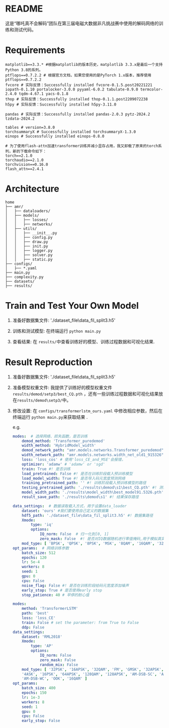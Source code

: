 # README
这是“哪吒真不会解码”团队在第三届电磁大数据非凡挑战赛中使用的解码网络的训练和测试代码。

# Requirements
```
matplotlib==3.3.* #根据matplotlib的版本历史，matplotlib 3.3.x是最后一个支持Python 3.8的系列。
ptflops==0.7.2.2 # 根据官方文档，如果您使用的是PyTorch 1.x版本，推荐使用ptflops==0.7.2.2
fvcore # 实际反馈：Successfully installed fvcore-0.1.5.post20221221 iopath-0.1.10 portalocker-3.0.0 pyyaml-6.0.2 tabulate-0.9.0 termcolor-2.4.0 tqdm-4.67.1 yacs-0.1.8
thop # 实际反馈：Successfully installed thop-0.1.1.post2209072238
h5py # 实际反馈：Successfully installed h5py-3.11.0

pandas # 实际反馈：Successfully installed pandas-2.0.3 pytz-2024.2 tzdata-2024.2

tables # version=3.8.0
torchsummaryX # Successfully installed torchsummaryX-1.3.0
einops # Successfully installed einops-0.8.0

# 为了使用flash-attn加速transformer训练并减小显存占用，我又卸载了原来的torch系列，新的下载命令如下：
torch==2.1.0
torchaudio==2.1.0
torchvision==0.16.0
flash_attn==2.4.1
```

# Architecture
``` 
home
├── amr/
│   ├── dataloaders/
│   ├── models/
│   │   ├── losses/
│   │   ├── networks/
│   ├── utils/
│   │   ├── __init__.py
│   │   ├── config.py
│   │   ├── draw.py
│   │   ├── init.py
│   │   ├── logger.py
│   │   ├── solver.py
│   │   ├── static.py
├── configs/
│   ├── *.yaml
├── main.py
├── complexity.py
├── datasets/
├── results/
```

# Train and Test Your Own Model
1. 准备好数据集文件: './dataset_file\data_fil_split3.h5'

2. 训练和测试模型: 在终端运行 `python main.py`

3. 查看结果: 在 `results/`中查看训练好的模型、训练过程数据和可视化结果. 


# Result Reproduction
1. 准备好数据集文件: './dataset_file\data_fil_split3.h5'

2. 准备模型权重文件: 我提供了训练好的模型权重文件 `results/demod/setp3/best_CQ.pth` ，还有一些训练过程数据和可视化结果放在`results/demod\setp3/`中。

3. 修改设置: 在 `configs/transformerlstm_ours.yaml` 中修改相应参数，然后在终端运行 `python main.py`来获取结果 .

    e.g.
    ```yaml for step1
    modes:  # 选择网络、损失函数，是否训练
        demod_method: 'Transformer_puredemod'
        width_method: 'HybridModel_width'
        demod_network_path: "amr.models.networks.Transformer_puredemod"
        width_network_path: "amr.models.networks.width_net_old1_915326"
        loss: 'loss_cos' # 使用'loss_CE_and_MSE'会报错，
        optimizer: 'adamw' # 'adamw' or 'sgd'
        train: True #! 是否训练
        load_pretrained: False #! 是否在训练阶段载入预训练模型
        load_model_width: True #! 是否导入码元宽度预测网络
        training_pretrained_path: '' #! 训练阶段载入预训练模型的路径
        testing_pretrained_path: './results\demod\s1\best_CQ.pth' #! 测试阶段载入预训练模型的路径
        model_width_path: './results\model_width\best_model91.5326.pth' #! 导入码元宽度预测网络的路径
        result_save_path: './results\demod\s1' #! 结果保存路径

    data_settings:  # 数据读取载入方式，用于设置data_loader
        dataset: 'ours' #我们要使用自己定义的数据集
        hdf5_path: './dataset_file\data_fil_split3.h5' #! 数据集路径
        Xmode:
            type: 'iq'
            options:
                IQ_norm: False  # 归一化到[0, 1]
                zero_mask: False  #! 是否对IQ数据随机进行零值掩码,用于模拟真实场景中的数据缺失或增强模型的鲁棒性
        mod_type: [ 'BPSK', 'QPSK', '8PSK', 'MSK', '8QAM', '16QAM', '32QAM', '8APSK', '16APSK', '32APSK','others']
    opt_params:  # 网络训练参数
        batch_size: 512
        epochs: 120
        lr: 5e-4
        workers: 8
        seed: 1
        gpu: 0
        cpu: False
        noise_flag: False #! 是否在训练阶段给码元宽度添加噪声
        early_stop: True # 是否使用early stop
        stop_patience: 40 # 早停的耐心值
    ```

    ```yaml for RadioML2018.01a
    modes:  
        method: 'TransformerLSTM'
        path: 'best'
        loss: 'loss_CE'
        train: False # set the parameter: from True to False
        ddp: False
    data_settings:  
        dataset: 'RML2018'
        Xmode:
            type: 'AP'
            options:
                IQ_norm: False 
                zero_mask: False
                random_mix: False
        mod_type: [ '32PSK', '16APSK', '32QAM', 'FM', 'GMSK', '32APSK', 'OQPSK', '8ASK', 'BPSK', '8PSK', 'AM-SSB-SC',
        '4ASK', '16PSK', '64APSK', '128QAM', '128APSK', 'AM-DSB-SC', 'AM-SSB-WC', '64QAM', 'QPSK', '256QAM',
        'AM-DSB-WC', 'OOK', '16QAM' ]
    opt_params:  
        batch_size: 400
        epochs: 150
        lr: 1e-3
        workers: 8
        seed: 1
        gpu: 0
        cpu: False
        early_stop: False
    ```




